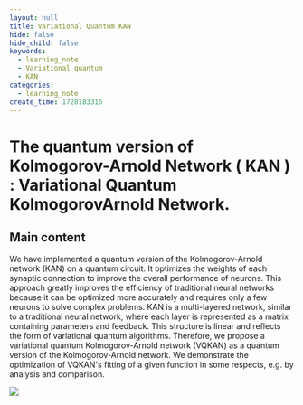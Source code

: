 ```yaml
---
layout: null
title: Variational Quantum KAN
hide: false
hide_child: false
keywords:
  - learning_note
  - Variational quantum
  - KAN
categories:
  - learning_note
create_time: 1728183315
---
```


# The quantum version of Kolmogorov-Arnold Network ( KAN ) : Variational Quantum KolmogorovArnold Network.

## Main content

We have implemented a quantum version of the Kolmogorov-Arnold network (KAN) on a quantum circuit. It optimizes the weights of each synaptic connection to improve the overall performance of neurons. This approach greatly improves the efficiency of traditional neural networks because it can be optimized more accurately and requires only a few neurons to solve complex problems. KAN is a multi-layered network, similar to a traditional neural network, where each layer is represented as a matrix containing parameters and feedback. This structure is linear and reflects the form of variational quantum algorithms. Therefore, we propose a variational quantum Kolmogorov-Arnold network (VQKAN) as a quantum version of the Kolmogorov-Arnold network. We demonstrate the optimization of VQKAN's fitting of a given function in some respects, e.g. by analysis and comparison.

<img src="/assets/G74hbHpbloSzcBxUOlKcx9dSn8d.bmp" src-width="1423" class="markdown-img m-auto" src-height="909" align="center"/>